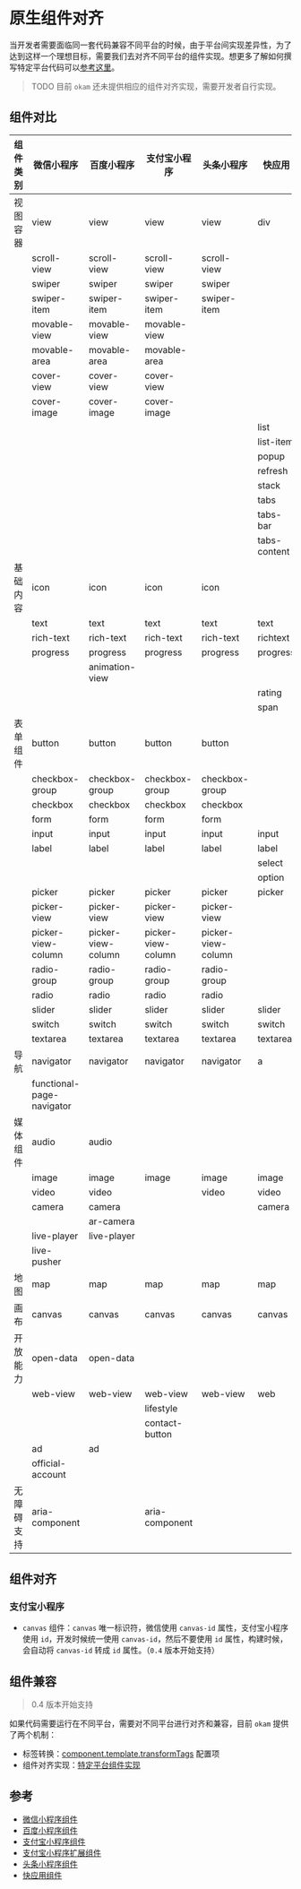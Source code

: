 # 原生组件对齐

当开发者需要面临同一套代码兼容不同平台的时候，由于平台间实现差异性，为了达到这样一个理想目标，需要我们去对齐不同平台的组件实现。想更多了解如何撰写特定平台代码可以[参考这里](advance/platformSpecCode)。

> TODO 目前 `okam` 还未提供相应的组件对齐实现，需要开发者自行实现。

## 组件对比
|组件类别 | 微信小程序 | 百度小程序 | 支付宝小程序  | 头条小程序 |  快应用 |
|---|---|---|---|---|---|
|视图容器 | view | view | view | view | div |
| | scroll-view | scroll-view | scroll-view | scroll-view | |
| | swiper | swiper | swiper | swiper | |
| | swiper-item | swiper-item | swiper-item | swiper-item | |
| | movable-view | movable-view | movable-view | | |
| | movable-area | movable-area | movable-area | | |
| | cover-view | cover-view | cover-view | | |
| | cover-image | cover-image |cover-image | | |
| |  |  |  | | list |
| |  |  |  | | list-item |
| |  |  |  | | popup |
| |  |  |  | | refresh |
| |  |  |  | | stack |
| |  |  |  | | tabs |
| |  |  |  | | tabs-bar |
| |  |  |  | | tabs-content |
|基础内容 | icon | icon | icon | icon | |
| | text | text | text | text | text |
| | rich-text | rich-text | rich-text | rich-text | richtext|
| | progress | progress | progress | progress | progress |
| | | animation-view | | | |
| |  |  |  | | rating |
| |  |  |  | | span |
|表单组件 | button | button | button | button | |
| | checkbox-group | checkbox-group | checkbox-group | checkbox-group||
| | checkbox | checkbox | checkbox | checkbox ||
| | form | form | form | form ||
| | input | input | input | input | input|
| | label | label | label | label | label |
| |  |  |  | | select |
| |  |  |  | | option |
| | picker | picker | picker | picker | picker |
| | picker-view | picker-view | picker-view | picker-view | |
| | picker-view-column | picker-view-column | picker-view-column | picker-view-column| |
| | radio-group | radio-group | radio-group | radio-group | |
| | radio | radio | radio | radio | |
| | slider | slider | slider | slider | slider |
| | switch | switch | switch | switch |switch |
| | textarea | textarea | textarea | textarea |textarea |
|导航 | navigator | navigator | navigator | navigator | a|
| | functional-page-navigator |  |  |  | |
|媒体组件 | audio | audio |  | |
| | image | image | image | image | image |
| | video | video |  | video | video |
| | camera | camera |  | | camera|
| |  | ar-camera |  | | |
| | live-player | live-player |  | | |
| | live-pusher |  |  | | |
|地图 | map | map | map | map | map |
|画布 | canvas | canvas | canvas | canvas | canvas |
|开放能力 | open-data | open-data |  | | |
| | web-view | web-view | web-view | web-view | web|
| |  |  | lifestyle | |  |
| |  |  | contact-button | | |
| | ad | ad |  | | |
| |official-account |  | | | |
| 无障碍支持|aria-component |  |aria-component | | | |

## 组件对齐

### 支付宝小程序

* `canvas` 组件：`canvas` 唯一标识符，微信使用 `canvas-id` 属性，支付宝小程序使用 `id`，开发时候统一使用 `canvas-id`，然后不要使用 `id` 属性，构建时候，会自动将 `canvas-id` 转成 `id` 属性。（`0.4` 版本开始支持）

## 组件兼容

> 0.4 版本开始支持

如果代码需要运行在不同平台，需要对不同平台进行对齐和兼容，目前 `okam` 提供了两个机制：

* 标签转换：[component.template.transformTags](build/transformTag) 配置项
* 组件对齐实现：[特定平台组件实现](advance/platformSpecCode#组件)

## 参考

* [微信小程序组件](https://developers.weixin.qq.com/miniprogram/dev/component/)
* [百度小程序组件](https://smartprogram.baidu.com/docs/develop/component/native/)
* [支付宝小程序组件](https://docs.alipay.com/mini/component/overview)
* [支付宝小程序扩展组件](https://docs.alipay.com/mini/component-ext/overview-ext-common)
* [头条小程序组件](https://microapp.bytedance.com/docs/comp/)
* [快应用组件](https://doc.quickapp.cn/tutorial/widgets/list-tutorial.html)
